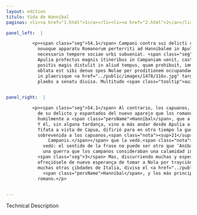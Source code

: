 ```yaml
---
layout: edition
titulo: Vida de Hanníbal
paginas: <li><a href="1.html">1</a></li><li><a href="2.html">2</a></li><li><a href="3.html">3</a></li><li><a href="4.html">4</a></li><li><a href="5.html">5</a></li><li><a href="6.html">6</a></li><li><a href="7.html">7</a></li><li><a href="8.html">8</a></li><li><a href="9.html">9</a></li><li><a href="10.html">10</a></li><li><a href="11.html">11</a></li><li><a href="12.html">12</a></li><li><a href="13.html">13</a></li><li><a href="14.html">14</a></li><li><a href="15.html">15</a></li><li><a href="16.html">16</a></li><li><a href="17.html">17</a></li><li><a href="18.html">18</a></li><li><a href="19.html">19</a></li><li><a href="20.html">20</a></li><li><a href="21.html">21</a></li><li><a href="22.html">22</a></li><li><a href="23.html">23</a></li><li><a href="24.html">24</a></li><li><a href="25.html">25</a></li><li><a href="26.html">26</a></li><li><a href="27.html">27</a></li><li><a href="28.html">28</a></li><li><a href="29.html">29</a></li><li><a href="30.html">30</a></li><li><a href="31.html">31</a></li><li><a href="32.html">32</a></li><li><a href="33.html">33</a></li><li><a href="34.html">34</a></li><li><a href="35.html">35</a></li><li><a href="36.html">36</a></li><li><a href="37.html">37</a></li><li><a href="38.html">38</a></li><li><a href="39.html">39</a></li><li><a href="40.html">40</a></li><li><a href="41.html">41</a></li><li><a href="42.html">42</a></li><li><a href="43.html">43</a></li><li><a href="44.html">44</a></li><li><a href="45.html">45</a></li><li><a href="46.html">46</a></li><li><a href="47.html">47</a></li><li><a href="48.html">48</a></li><li><a href="49.html">49</a></li><li><a href="50.html">50</a></li><li><a href="51.html">51</a></li><li><a href="52.html">52</a></li><li><a href="53.html">53</a></li><li><a href="54.html">54</a></li><li><a href="55.html">55</a></li><li><a href="56.html">56</a></li><li><a href="57.html">57</a></li><li><a href="58.html">58</a></li><li><a href="59.html">59</a></li><li><a href="60.html">60</a></li><li><a href="61.html">61</a></li><li><a href="62.html">62</a></li><li><a href="63.html">63</a></li><li><a href="64.html">64</a></li><li><a href="65.html">65</a></li><li><a href="66.html">66</a></li><li><a href="67.html">67</a></li><li><a href="68.html">68</a></li><li><a href="69.html">69</a></li><li><a href="70.html">70</a></li><li><a href="71.html">71</a></li><li><a href="72.html">72</a></li><li><a href="73.html">73</a></li><li><a href="74.html">74</a></li><li><a href="75.html">75</a></li><li><a href="76.html">76</a></li><li><a href="77.html">77</a></li><li><a href="78.html">78</a></li><li><a href="79.html">79</a></li><li><a href="80.html">80</a></li><li><a href="81.html">81</a></li><li><a href="82.html">82</a></li><li><a href="83.html">83</a></li><li><a href="84.html">84</a></li><li><a href="85.html">85</a></li><li><a href="86.html">86</a></li><li><a href="87.html">87</a></li><li><a href="88.html">88</a></li><li><a href="89.html">89</a></li><li><a href="90.html">90</a></li><li><a href="91.html">91</a></li><li><a href="92.html">92</a></li><li><a href="93.html">93</a></li><li><a href="94.html">94</a></li><li><a href="95.html">95</a></li><li><a href="96.html">96</a></li>

panel_left:  |

          <p><span class="seg">54.1</span> Campani contra sui delicti conscii
            nouoque apparatu Romanorum perterriti ad Hannibalem in Apuliam mittunt oratum, ut maxime
            necessario tempore sociae urbi subueniat. <span class="seg">2</span> Is nulla interposita mora ex
            Apulia profectus magnis itineribus in Campaniam uenit, castrisque ad Tifata super Capuam
            positis magis distulit in aliud tempus, quam prohibuit, imminentem <span class="tooltip">pestem<span class="tooltiptext">postem <span class="siglas">U</span> </span></span> Campanis. 3 Sed cum crebris excursionibus per agrum Neapolitanum uagaretur,
            oblata est sibi denuo spes Nolae per proditionem occupandae. Erat enim in ea urbe sicut
            in plaerisque <a href="../public/images/1478/116v.jpg" target="new"><img class="facs" src="{site.url}/Vitae/public/images/facs_icon.jpg"/></a>[116v] Italiae ciuitatibus
            plaebs a senatu diuisa. Multitudo <span class="tooltip">auida<span class="tooltiptext">cuidam <span class="siglas">U</span> </span></span> nouarum rerum Hannibali optimates <span class="tooltip">meliores<span class="tooltiptext">meliore <span class="siglas">F M N S U</span> meliori <span class="siglas">P</span> </span></span> consilio populo Romano fauebant.</p>
        

panel_right:  |

          <p><span class="seg">54.1</span> Al contrario, los capuanos, acordándose
            de su delicto y espantados del nuevo aparejo que los romanos fazían, embiaron a rogar
            humilmente a <span class="persName">Hanníbal</span>, que a la sazón estava en Apulia, que en <span class="tooltip">aquel<span class="tooltiptext">quel  </span></span> tiempo tan neçessario socorriesse a la çibdad de Capua su compañera. <span class="seg">2</span>
            Y él, sin alguna tardança, vino a más andar desde Apulia a Capua y, puesto su real a
            Tifata a vista de Capua, difirió para en otro tiempo la guerra, la pestilencia
            sobrevenida a los capuanos,<span class="nota"><sup>21</sup><span class="texto_nota">capuanos: traducción errónea del lat.
                Campanis.</span></span> que la vedó.<span class="nota"><sup>22</sup><span class="texto_nota">la pestilencia ... la
              vedó: el sentido de la frase no puede ser otro que ‘Aníbal difirió para más adelante
              una guerra que los campanos consideraban una calamidad inminente’.</span></span>
            <span class="seg">3</span> Mas, discurriendo muchas y espessas vezes por el campo Neapolitano,
            ofreçiósele de nuevo esperança de tomar a Nola por trayción. Era allí en Nola, como en
            muchas otras çibdades de Italia, diviso el <a href="../public/images/1491/175r.png" target="new"><img class="facs" src="{site.url}/Vitae/public/images/facs_icon.jpg"/></a>[175r,a] senado de la plebe. La muchedumbre cobdiciosa de novedades favoreçía a
              <span class="persName">Hanníbal</span>, y los más principales y mejores favorecían al pueblo
            romano.</p>
        

---
```


Technical Description 
